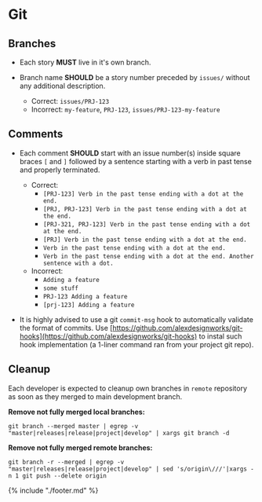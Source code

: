 # Git

## Branches
* Each story **MUST** live in it's own branch.

* Branch name **SHOULD** be a story number preceded by `issues/` without any additional description.
  * Correct: `issues/PRJ-123`
  * Incorrect: `my-feature`, `PRJ-123`, `issues/PRJ-123-my-feature`

## Comments
* Each comment **SHOULD** start with an issue number(s) inside square braces `[` and `]` followed by a sentence starting with a verb in past tense and properly terminated.
  * Correct:
    * `[PRJ-123] Verb in the past tense ending with a dot at the end.`
    * `[PRJ, PRJ-123] Verb in the past tense ending with a dot at the end.`
    * `[PRJ-321, PRJ-123] Verb in the past tense ending with a dot at the end.`
    * `[PRJ] Verb in the past tense ending with a dot at the end.`
    * `Verb in the past tense ending with a dot at the end.`
    * `Verb in the past tense ending with a dot at the end. Another sentence with a dot.`
  * Incorrect:
    * `Adding a feature`
    * `some stuff`
    * `PRJ-123 Adding a feature`
    * `[prj-123] Adding a feature`

* It is highly advised to use a git `commit-msg` hook to automatically validate the format of commits. Use [https://github.com/alexdesignworks/git-hooks](https://github.com/alexdesignworks/git-hooks) to instal such hook implementation (a 1-liner command ran from your project git repo).

## Cleanup
Each developer is expected to cleanup own branches in `remote` repository as soon as they merged to main development branch.

**Remove not fully merged local branches:**

`git branch --merged master | egrep -v "master|releases|release|project|develop" | xargs git branch -d`

**Remove not fully merged remote branches:**

`git branch -r --merged | egrep -v "master|releases|release|project|develop" | sed 's/origin\///'|xargs -n 1 git push --delete origin`

{% include "./footer.md" %}

